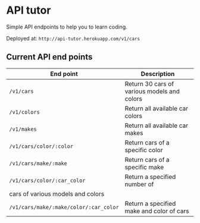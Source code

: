 # API tutor

Simple API endpoints to help you to learn coding.

Deployed at: `http://api-tutor.herokuapp.com/v1/cars`

## Current API end points

| End point      |    Description       |
|----------------|----------------------|
| `/v1/cars`       | Return 30 cars of various models and colors                      |
| `/v1/colors`       | Return all available car colors|
| `/v1/makes`       | Return all available car makes|
| `/v1/cars/color/:color`       | Return  cars of a specific color |
| `/v1/cars/make/:make`       | Return  cars of a specific make |
| `/v1/cars/color/:car_color`       | Return a specified number of
 cars of various models and colors |
| `/v1/cars/make/:make/color/:car_color`       | Return a specified make and color of cars|

